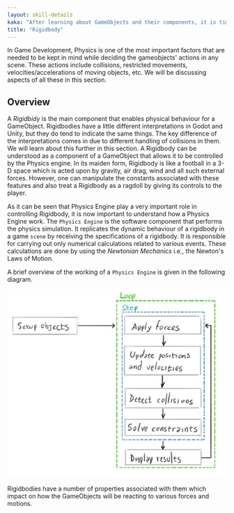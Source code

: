 ```yaml
---
layout: skill-details
kaka: "After learning about GameObjects and their components, it is time to discuss about the impact of Physics on these GameObjects"
title: "Rigidbody"
---
```


In Game Development, Physics is one of the most important factors that are needed to be kept in mind while deciding the gameobjects' actions in any scene. These actions include collisions, restricted movements, velocities/accelerations of moving objects, etc. We will be discussing aspects of all these in this section. 

## Overview
A *Rigidbidy* is the main component that enables physical behaviour for a GameObject. Rigidbodies have a little different interpretations in Godot and Unity, but they do tend to indicate the same things. The key difference of the interpretations comes in due to different handling of collisions in them. We will learn about this further in this section.
A Rigidbody can be understood as a component of a GameObject that allows it to be controlled by the Physics engine. In its maiden form, Rigidbody is like a football in a 3-D space which is acted upon by gravity, air drag, wind and all such external forces. However, one can manipulate the constants associated with these features and also treat a Rigidbody as a ragdoll by giving its controls to the player. 

As it can be seen that Physics Engine play a very important role in controlling Rigidbody, it is now important to understand how a Physics Engine work.
The `Physics Engine` is the software component that performs the physics simulation. It replicates the dynamic behaviour of a rigidbody in a game `scene`  by receiving the specifications of a rigidbody. It is responsible for carrying out only numerical calculations related to various events. These calculations are done by using the *Newtonian Mechanics* i.e., the Newton's Laws of Motion. 

A brief overview of the working of a `Physics Engine` is given in the following diagram. 

![Physics Engine Overview](/img/learn/physics_engine.png)

Rigidbodies have a number of properties associated with them which impact on how the GameObjects will be reacting to various forces and motions.


